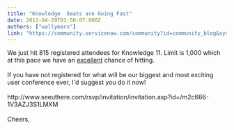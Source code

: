 ```yaml
---
title: "Knowledge  Seats are Going Fast"
date: 2011-04-29T02:50:07.000Z
authors: ["wallymarx"]
link: "https://community.servicenow.com/community?id=community_blog&sys_id=acad22a9dbd0dbc01dcaf3231f9619bd"
---
```

<p>We just hit 815 registered attendees for Knowledge 11. Limit is 1,000 which at this pace we have an <u>excellent</u> chance of hitting. <br /><br />If you have not registered for what will be our biggest and most exciting user conference ever, I'd suggest you do it now!<br /><br />http://www.seeuthere.com/rsvp/invitation/invitation.asp?id=/m2c666-1V3AZJ3S1LMXM<br /><br />Cheers,</p>